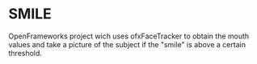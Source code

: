 # SMILE
OpenFrameworks project wich uses ofxFaceTracker to obtain the mouth values and take a picture of the subject if the "smile" is above a certain threshold.
